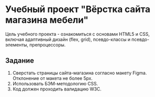 # Учебный проект "Вёрстка сайта магазина мебели"
Цель учебного проекта - ознакомиться с основами HTML5 и CSS, включая адаптивный дизайн (flex, grid), псевдо-классы и псевдо-элементы, препроцессоры.

## Задание
1. Сверстать страницы сайта-магазина согласно макету Figma. Отклонение от макета не более 5px.
2. Использовать БЭМ-методологию CSS.
3. Код должен проходить валидацию W3C. 
